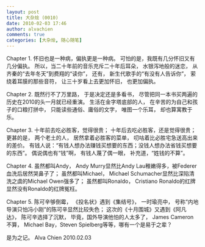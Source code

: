 ```yaml
---
layout: post
title: 大杂烩 (0010)
date: 2010-02-03 17:46
author: alvachien
comments: true
categories: [大杂烩, 随心随笔]
---
```

Chapter 1. 
怀旧也是一种病，偏执更是一种病。
可怕的是，我既有几分怀旧又有几分偏执。
所以，当二十年前的音乐充斥二十年后耳朵，
水银泻地般的迷恋，
从齐秦的“去年冬天”到费翔的“读你”，
还有，
新生代歌手的“有没有人告诉你”，
萦绕着耳膜的那些音符，
让三十岁看上去更加怀旧，
也更加偏执。
 
Chapter 2.
既然行不了万里路，
于是决定还是多看书，
尽管把同一本书买两遍的历史在2010的头一月就已经重演。
生活在金字塔底部的人，
在辛苦的为自己和孩子的口粮打拼中，
只能读些通俗、庸俗的文字，
唯图一个乐耳，
却也算寓教于乐。
 
Chapter 3.
十年前去吃必胜客，觉得很贵；
十年后去吃必胜客，还是觉得很贵；
更甚的是，
两个老土的人，
居然拿着必胜客的菜单，
叨咕着比必胜宅急送高出来的差价。
有钱人说：“有钱人想办法赚钱买想要的东西；没钱人想办法省钱买想要的东西”。
偶说偶也有“钱”啊，
有钱人蔑了偶一眼，
补充道，“姓钱的不算”。
 
Chapter 4.
虽然都叫Andy，
Andy Murry显然比Andy Lau稚嫩得多，被Federer血洗后居然哭鼻子了；
虽然都叫Michael，
Michael Schumacher显然比深陷清洗之虞的Michael Owen强多了；
虽然都叫Ronaldo，
Cristiano Ronaldo的红牌显然没有Ronaldo的红牌冤枉。
 
Chapter 5.
陈可辛够倒霉，
《投名状》遇到《集结号》，
一时瑜亮中，
号称“内地导演只怕冯小刚”的陈可辛显然比较失色；
这次的《十月围城》又遇到《阿凡达》，
陈可辛选择了沉默，
毕竟，国外导演他怕的人太多了，
James Cameron不算，
Michael Bay，Steven Spielberg等等，哪有一个是易于之辈？
 
是为之记。
Alva Chien
2010.02.03

